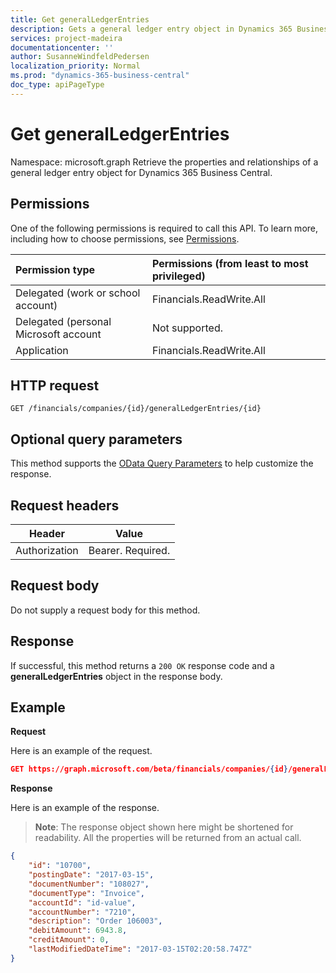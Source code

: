 ```yaml
---
title: Get generalLedgerEntries 
description: Gets a general ledger entry object in Dynamics 365 Business Central.
services: project-madeira
documentationcenter: ''
author: SusanneWindfeldPedersen
localization_priority: Normal
ms.prod: "dynamics-365-business-central"
doc_type: apiPageType
---
```


# Get generalLedgerEntries

Namespace: microsoft.graph
Retrieve the properties and relationships of a general ledger entry object for Dynamics 365 Business Central.

## Permissions
One of the following permissions is required to call this API. To learn more, including how to choose permissions, see [Permissions](/graph/permissions-reference).

|Permission type |Permissions (from least to most privileged)|
|:---------------|:------------------------------------------|
|Delegated (work or school account)|Financials.ReadWrite.All |
|Delegated (personal Microsoft account|Not supported.|
|Application|Financials.ReadWrite.All|


## HTTP request
```
GET /financials/companies/{id}/generalLedgerEntries/{id}
```

## Optional query parameters
This method supports the [OData Query Parameters](/graph/query-parameters) to help customize the response.

## Request headers
|Header       |Value             |
|-------------|------------------|
|Authorization|Bearer. Required. |

## Request body
Do not supply a request body for this method.

## Response
If successful, this method returns a `200 OK` response code and a **generalLedgerEntries** object in the response body.

## Example

**Request**

Here is an example of the request.
```json
GET https://graph.microsoft.com/beta/financials/companies/{id}/generalLedgerEntries/{id}
```

**Response**

Here is an example of the response. 

> **Note**: The response object shown here might be shortened for readability. All the properties will be returned from an actual call.

```json
{
    "id": "10700",
    "postingDate": "2017-03-15",
    "documentNumber": "108027",
    "documentType": "Invoice",
    "accountId": "id-value",
    "accountNumber": "7210",
    "description": "Order 106003",
    "debitAmount": 6943.8,
    "creditAmount": 0,
    "lastModifiedDateTime": "2017-03-15T02:20:58.747Z"
}
```

